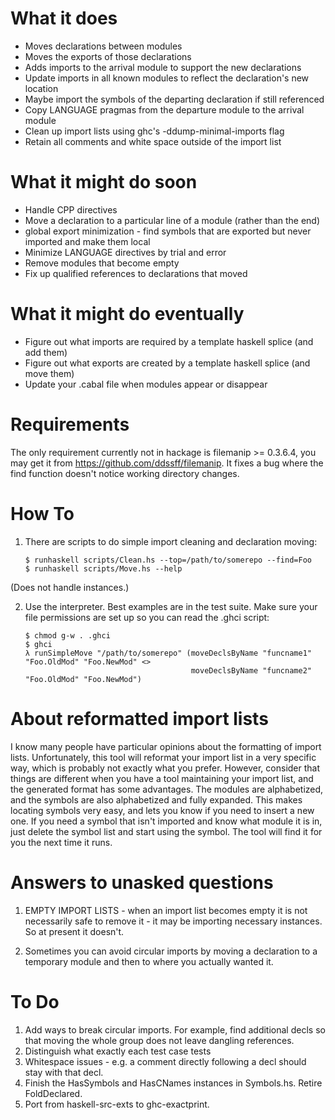 # What it does

 * Moves declarations between modules
 * Moves the exports of those declarations
 * Adds imports to the arrival module to support the new declarations
 * Update imports in all known modules to reflect the declaration's new location
 * Maybe import the symbols of the departing declaration if still referenced
 * Copy LANGUAGE pragmas from the departure module to the arrival module
 * Clean up import lists using ghc's -ddump-minimal-imports flag
 * Retain all comments and white space outside of the import list

# What it might do soon

 * Handle CPP directives
 * Move a declaration to a particular line of a module (rather than
   the end)
 * global export minimization - find symbols that are exported but
   never imported and make them local
 * Minimize LANGUAGE directives by trial and error
 * Remove modules that become empty
 * Fix up qualified references to declarations that moved

# What it might do eventually

 * Figure out what imports are required by a template haskell splice (and add them)
 * Figure out what exports are created by a template haskell splice (and move them)
 * Update your .cabal file when modules appear or disappear

# Requirements

 The only requirement currently not in hackage is filemanip >= 0.3.6.4,
 you may get it from https://github.com/ddssff/filemanip.  It fixes a
 bug where the find function doesn't notice working directory changes.

# How To

 1. There are scripts to do simple import cleaning and declaration moving:

        $ runhaskell scripts/Clean.hs --top=/path/to/somerepo --find=Foo
        $ runhaskell scripts/Move.hs --help

 (Does not handle instances.)

 2. Use the interpreter.  Best examples are in the test suite.  Make sure
    your file permissions are set up so you can read the .ghci script:

        $ chmod g-w . .ghci
        $ ghci
        λ runSimpleMove "/path/to/somerepo" (moveDeclsByName "funcname1" "Foo.OldMod" "Foo.NewMod" <>
                                             moveDeclsByName "funcname2" "Foo.OldMod" "Foo.NewMod")

# About reformatted import lists

I know many people have particular opinions about the formatting of import
lists.  Unfortunately, this tool will reformat your import list in a very
specific way, which is probably not exactly what you prefer.  However,
consider that things are different when you have a tool maintaining your
import list, and the generated format has some advantages.  The modules are
alphabetized, and the symbols are also alphabetized and fully expanded.
This makes locating symbols very easy, and lets you know if you need to
insert a new one.  If you need a symbol that isn't imported and know what
module it is in, just delete the symbol list and start using the symbol.
The tool will find it for you the next time it runs.

# Answers to unasked questions

  1. EMPTY IMPORT LISTS - when an import list becomes empty it is not
     necessarily safe to remove it - it may be importing necessary
     instances.  So at present it doesn't.

  2. Sometimes you can avoid circular imports by moving a declaration to
     a temporary module and then to where you actually wanted it.

# To Do

  1. Add ways to break circular imports.  For example, find additional decls
     so that moving the whole group does not leave dangling references.
  3. Distinguish what exactly each test case tests
  7. Whitespace issues - e.g. a comment directly following a decl should stay with
     that decl.
  8. Finish the HasSymbols and HasCNames instances in Symbols.hs.  Retire FoldDeclared.
  9. Port from haskell-src-exts to ghc-exactprint.
